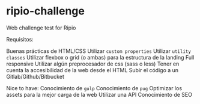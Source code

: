 # ripio-challenge
Web challenge test for Ripio

Requisitos:

Buenas prácticas de HTML/CSS
Utilizar `custom properties`
Utilizar `utility classes`
Utilizar flexbox o grid (o ambas) para la estructura de la landing
Full responsive
Utilizar algún preprocesador de css (sass o less)
Tener en cuenta la accesibilidad de la web desde el HTML
Subir el código a un Gitlab/Github/Bitbucket


Nice to have:
Conocimiento de `gulp`
Conocimiento de `pug`
Optimizar los assets para la mejor carga de la web
Utilizar una API
Conocimiento de SEO
